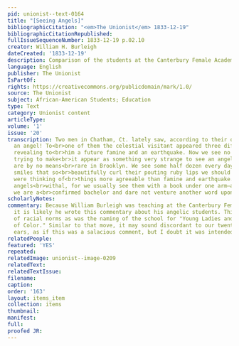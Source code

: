 ```yaml
---
pid: unionist--text-0164
title: "[Seeing Angels]"
bibliographicCitation: "<em>The Unionist</em> 1833-12-19"
bibliographicCitationRepublished: 
fullIssueSequenceNumber: 1833-12-19 p.02.10
creator: William H. Burleigh
dateCreated: '1833-12-19'
description: Comparison of the students at the Canterbury Female Academy to Angels!
language: English
publisher: The Unionist
IsPartOf: 
rights: https://creativecommons.org/publicdomain/mark/1.0/
source: The Unionist
subject: African-American Students; Education
type: Text
category: Unionist content
articleType: 
volume: '1'
issue: '20'
transcription: Two men in Chatham, Ct. lately saw, according to their own account,
  an angel! To<br>one of them the celestial visitant appeared three different times,
  revealing to<br>him a future famine and an earthquake. Now we see no propriety in
  trying to make<br>it appear as something very strange to see an angel. Such sights
  are by no means<br>rare in Brooklyn. We see some half dozen every day—and by happy
  smiles that so<br>beautifully curl their pouting ruby lips we should suppose they
  were thinking of<br>things more agreeable than famine and earthquake. Ours are intellectual
  angels<br>withal, for we usually see them with a book under one arm—and—and—but
  we are a<br>confirmed bachelor and dare not venture another word upon the subject.<br>
scholarlyNotes: 
commentary: Because William Burleigh was teaching at the Canterbury Female Academy,
  it is likely he wrote this commentary about his angelic students. This was as defiant
  of racial norms as was the naming of the school for "Young Ladies and Little Misses
  of Color." Similar to that move, it may sound discordant to our twenty-first century
  ears, as if this was a salacious comment, but I doubt it was intended that way.
relatedPeople: 
featured: 'YES'
repeated: 
relatedImage: unionist--image-0209
relatedText: 
relatedTextIssue: 
filename: 
caption: 
order: '163'
layout: items_item
collection: items
thumbnail: 
manifest: 
full: 
proofed JR: 
---
```

